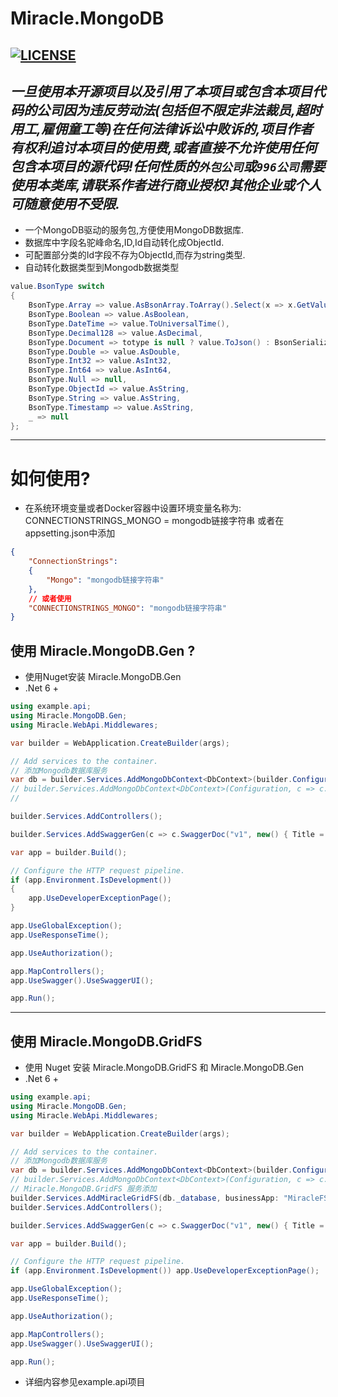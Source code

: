 # Miracle.MongoDB

[![LICENSE](https://img.shields.io/github/license/joesdu/Miracle.MongoDB)](https://img.shields.io/github/license/joesdu/Miracle.MongoDB) 
---
*一旦使用本开源项目以及引用了本项目或包含本项目代码的公司因为违反劳动法(包括但不限定非法裁员,超时用工,雇佣童工等)在任何法律诉讼中败诉的,项目作者有权利追讨本项目的使用费,或者直接不允许使用任何包含本项目的源代码!任何性质的`外包公司`或`996公司`需要使用本类库,请联系作者进行商业授权!其他企业或个人可随意使用不受限.*
---

* 一个MongoDB驱动的服务包,方便使用MongoDB数据库.
* 数据库中字段名驼峰命名,ID,Id自动转化成ObjectId.
* 可配置部分类的Id字段不存为ObjectId,而存为string类型.
* 自动转化数据类型到Mongodb数据类型
```csharp
value.BsonType switch
{
    BsonType.Array => value.AsBsonArray.ToArray().Select(x => x.GetValue()),
    BsonType.Boolean => value.AsBoolean,
    BsonType.DateTime => value.ToUniversalTime(),
    BsonType.Decimal128 => value.AsDecimal,
    BsonType.Document => totype is null ? value.ToJson() : BsonSerializer.Deserialize(value.ToBsonDocument(), totype),
    BsonType.Double => value.AsDouble,
    BsonType.Int32 => value.AsInt32,
    BsonType.Int64 => value.AsInt64,
    BsonType.Null => null,
    BsonType.ObjectId => value.AsString,
    BsonType.String => value.AsString,
    BsonType.Timestamp => value.AsString,
    _ => null
};
```
---
# 如何使用?

* 在系统环境变量或者Docker容器中设置环境变量名称为: CONNECTIONSTRINGS_MONGO = mongodb链接字符串 或者在appsetting.json中添加
```json
{
    "ConnectionStrings": 
    {
        "Mongo": "mongodb链接字符串"
    },
    // 或者使用
    "CONNECTIONSTRINGS_MONGO": "mongodb链接字符串"
}
```

## 使用 Miracle.MongoDB.Gen ?
* 使用Nuget安装 Miracle.MongoDB.Gen
* .Net 6 +
```csharp
using example.api;
using Miracle.MongoDB.Gen;
using Miracle.WebApi.Middlewares;

var builder = WebApplication.CreateBuilder(args);

// Add services to the container.
// 添加Mongodb数据库服务
var db = builder.Services.AddMongoDbContext<DbContext>(builder.Configuration, showconnectionstring: true);
// builder.Services.AddMongoDbContext<DbContext>(Configuration, c => c.AddConvertObjectIdToStringTypes(typeof(Test)));
//

builder.Services.AddControllers();

builder.Services.AddSwaggerGen(c => c.SwaggerDoc("v1", new() { Title = "example.api", Version = "v1" }));

var app = builder.Build();

// Configure the HTTP request pipeline.
if (app.Environment.IsDevelopment())
{
    app.UseDeveloperExceptionPage();
}

app.UseGlobalException();
app.UseResponseTime();

app.UseAuthorization();

app.MapControllers();
app.UseSwagger().UseSwaggerUI();

app.Run();
```
---
## 使用 Miracle.MongoDB.GridFS
* 使用 Nuget 安装 Miracle.MongoDB.GridFS 和 Miracle.MongoDB.Gen
* .Net 6 +
```csharp
using example.api;
using Miracle.MongoDB.Gen;
using Miracle.WebApi.Middlewares;

var builder = WebApplication.CreateBuilder(args);

// Add services to the container.
// 添加Mongodb数据库服务
var db = builder.Services.AddMongoDbContext<DbContext>(builder.Configuration, showconnectionstring: true);
// builder.Services.AddMongoDbContext<DbContext>(Configuration, c => c.AddConvertObjectIdToStringTypes(typeof(Test)));
// Miracle.MongoDB.GridFS 服务添加
builder.Services.AddMiracleGridFS(db._database, businessApp: "MiracleFS");
builder.Services.AddControllers();

builder.Services.AddSwaggerGen(c => c.SwaggerDoc("v1", new() { Title = "example.api", Version = "v1" }));

var app = builder.Build();

// Configure the HTTP request pipeline.
if (app.Environment.IsDevelopment()) app.UseDeveloperExceptionPage();

app.UseGlobalException();
app.UseResponseTime();

app.UseAuthorization();

app.MapControllers();
app.UseSwagger().UseSwaggerUI();

app.Run();
```
* 详细内容参见example.api项目
